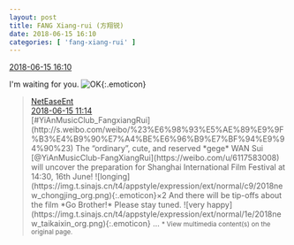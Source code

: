 ```yaml
---
layout: post
title: FANG Xiang-rui (方翔锐)
date: 2018-06-15 16:10
categories: [ 'fang-xiang-rui' ]
---
```


<div class="weibo-info">
  <a href="https://weibo.com/6117583008/Glu8lsibY">2018-06-15 16:10</a>
</div>

I'm waiting for you. ![OK](https://img.t.sinajs.cn/t4/appstyle/expression/ext/normal/45/2018new_ok_org.png){:.emoticon}

<!-- more -->

> <div class="weibo-post-name">
>   <a href="https://weibo.com/u/2674977220">NetEaseEnt</a>
> </div>
> <div class="weibo-info">
>   <a href="https://weibo.com/2674977220/GlsbTaDbc">2018-06-15 11:14</a>
> </div>
> [#YiAnMusicClub_FangxiangRui](http://s.weibo.com/weibo/%23%E6%98%93%E5%AE%89%E9%9F%B3%E4%B9%90%E7%A4%BE%E6%96%B9%E7%BF%94%E9%94%90%23) The “ordinary”, cute, and reserved *gege* WAN Sui [@YiAnMusicClub-FangXiangRui](https://weibo.com/u/6117583008) will uncover the preparation for Shanghai International Film Festival at 14:30, 16th June! ![longing](https://img.t.sinajs.cn/t4/appstyle/expression/ext/normal/c9/2018new_chongjing_org.png){:.emoticon}×2  
> And there will be tip-offs about the film *Go Brother!* Please stay tuned. ![very happy](https://img.t.sinajs.cn/t4/appstyle/expression/ext/normal/1e/2018new_taikaixin_org.png){:.emoticon} …  
> <small>* View multimedia content(s) on the original page.</small>
